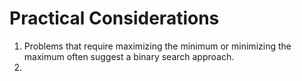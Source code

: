 

# Practical Considerations
1. Problems that require maximizing the minimum or minimizing the maximum often suggest a binary search approach.
2. 

